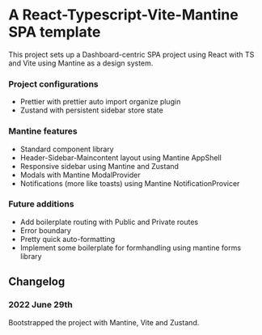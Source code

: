 # A React-Typescript-Vite-Mantine SPA template

This project sets up a Dashboard-centric SPA project using React with TS and Vite using
Mantine as a design system.

### Project configurations

- Prettier with prettier auto import organize plugin
- Zustand with persistent sidebar store state

### Mantine features

- Standard component library
- Header-Sidebar-Maincontent layout using Mantine AppShell
- Responsive sidebar using Mantine and Zustand
- Modals with Mantine ModalProvider
- Notifications (more like toasts) using Mantine NotificationProvicer

### Future additions

- Add boilerplate routing with Public and Private routes
- Error boundary
- Pretty quick auto-formatting
- Implement some boilerplate for formhandling using mantine forms library

## Changelog

### 2022 June 29th

Bootstrapped the project with Mantine, Vite and Zustand.

